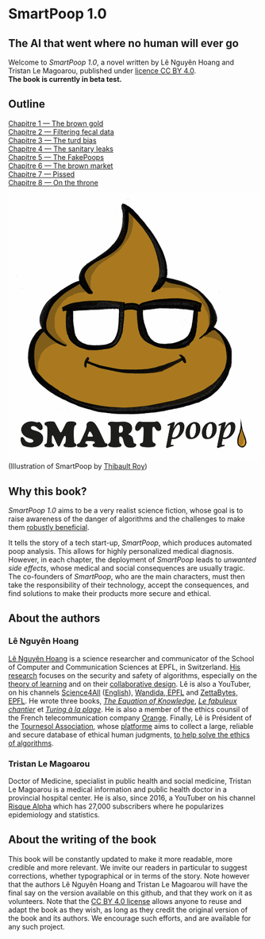 # SmartPoop 1.0
## The AI that went where no human will ever go

Welcome to *SmartPoop 1.0*, a novel written by Lê Nguyên Hoang and Tristan Le Magoarou,
published under [licence CC BY 4.0](https://creativecommons.org/licenses/by/4.0/).  
**The book is currently in beta test.**  

## Outline

[Chapitre 1 — The brown gold](1-gold.md)  
[Chapitre 2 — Filtering fecal data](2-filter.md)  
[Chapitre 3 — The turd bias](3-bias.md)  
[Chapitre 4 — The sanitary leaks](4-leak.md)  
[Chapitre 5 — The FakePoops](5-fakepoops.md)  
[Chapitre 6 — The brown market](6-ad.md)  
[Chapitre 7 — Pissed](7-psy.md)  
[Chapitre 8 — On the throne](8-throne.md)  

![Illustration of SmartPoop by Thibault Roy](../SmartPoop.jpg "Illustration of SmartPoop by Thibault Roy")
(Illustration of SmartPoop by [Thibault Roy](https://tibodetroy.blogspot.com/?fbclid=IwAR0h-C-Mroff18an2xHDyMfGd95nzzSn0N4MxkQJTm84uWF2BEvjwhMR820))


## Why this book?

*SmartPoop 1.0* aims to be a very realist science fiction,
whose goal is to raise awareness of the danger of algorithms and the challenges to make them [robustly beneficial](https://wiki.tournesol.app).

It tells the story of a tech start-up, *SmartPoop*, which produces automated poop analysis.
This allows for highly personalized medical diagnosis.
However, in each chapter, the deployment of *SmartPoop* leads to *unwanted side effects*,
whose medical and social consequences are usually tragic.
The co-founders of *SmartPoop*, who are the main characters,
must then take the responsibility of their technology,
accept the consequences,
and find solutions to make their products more secure and ethical.

## About the authors

### Lê Nguyên Hoang

[Lê Nguyên Hoang](https://fr.wikipedia.org/wiki/L%C3%AA_Nguy%C3%AAn_Hoang) is a science researcher and communicator of the School of Computer and Communication Sciences at EPFL, in Switzerland.
[His research](https://scholar.google.ch/citations?user=0ZADKSkAAAAJ&hl=en&oi=ao) focuses on the security and safety of algorithms, especially on the [theory of learning](https://arxiv.org/abs/2008.00742) and on their [collaborative design](https://arxiv.org/abs/2106.02398).
Lê is also a YouTuber, on his channels [Science4All](https://www.youtube.com/channel/UC0NCbj8CxzeCGIF6sODJ-7A/) ([English](https://www.youtube.com/channel/UCfqLgK5ajTbqY61mtNV_Agg/)), [Wandida, EPFL](https://www.youtube.com/channel/UCD_VizaraVT9yDy1egNlWCQ/) and [ZettaBytes, EPFL](https://www.youtube.com/channel/UCfY6ovyFMaw30NRs-KrxrWw/).
He wrote three books, *[The Equation of Knowledge](https://www.taylorfrancis.com/books/mono/10.1201/9780367855307/equation-knowledge-l%C3%AA-nguy%C3%AAn-hoang)*, *[Le fabuleux chantier](https://laboutique.edpsciences.fr/produit/1107/9782759824304/Le%20fabuleux%20chantier)* et *[Turing à la plage](https://www.dunod.com/sciences-techniques/turing-plage-intelligence-artificielle-dans-un-transat)*.
He is also a member of the ethics counsil of the French telecommunication company [Orange](https://www.orange.com/en/newsroom/press-releases/2021/orange-creates-data-and-ai-ethics-council).
Finally, Lê is Président of the [Tournesol Association](https://wiki.tournesol.app), whose [platforme](https://tournesol.app) aims to collect a large, reliable and secure database of ethical human judgments, [to help solve the ethics of algorithms](https://arxiv.org/abs/2107.07334).

### Tristan Le Magoarou

Doctor of Medicine, specialist in public health and social medicine, Tristan Le Magoarou is a medical information and public health doctor in a provincial hospital center.
He is also, since 2016, a YouTuber on his channel [Risque Alpha](https://www.youtube.com/c/RisqueAlpha) which has 27,000 subscribers where he popularizes epidemiology and statistics.


## About the writing of the book

This book will be constantly updated to make it more readable, more credible and more relevant.
We invite our readers in particular to suggest corrections, whether typographical or in terms of the story.
Note however that the authors Lê Nguyên Hoang and Tristan Le Magoarou will have the final say on the version available on this github, and that they work on it as volunteers.
Note that the [CC BY 4.0 license](https://creativecommons.org/licenses/by/4.0/) allows anyone to reuse and adapt the book as they wish, as long as they credit the original version of the book and its authors.
We encourage such efforts, and are available for any such project.

